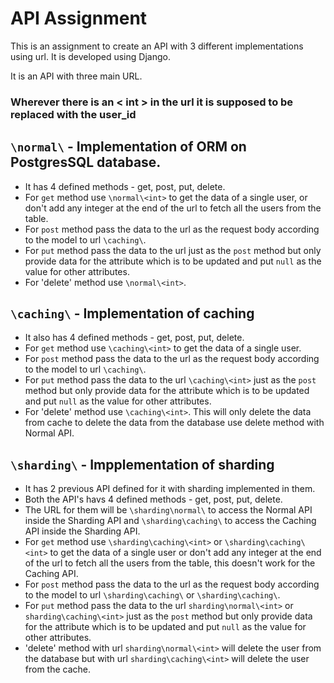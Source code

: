 # API Assignment

This is an assignment to create an API with 3 different implementations using url. It is developed using Django.

It is an API with three main URL.

### Wherever there is an < int > in the url it is supposed to be replaced with the user_id

## `\normal\` - Implementation of ORM on PostgresSQL database. 
- It has 4 defined methods - get, post, put, delete.
- For `get` method use `\normal\<int>` to get the data of a single user, or don't add any integer at the end of the url to fetch all the users from the table.
- For `post` method pass the data to the url as the request body according to the model to url `\caching\`.
- For `put` method pass the data to the url just as the `post` method but only provide data for the attribute which is to be updated and put `null` as the value for other attributes.
- For 'delete' method use `\normal\<int>`.

## `\caching\` - Implementation of caching
- It also has 4 defined methods - get, post, put, delete.
- For `get` method use `\caching\<int>` to get the data of a single user.
- For `post` method pass the data to the url as the request body according to the model to url `\caching\`.
- For `put` method pass the data to the url `\caching\<int>` just as the `post` method but only provide data for the attribute which is to be updated and put `null` as the value for other attributes.
- For 'delete' method use `\caching\<int>`. This will only delete the data from cache to delete the data from the database use delete method with Normal API.

## `\sharding\` - Impplementation of sharding
- It has 2 previous API defined for it with sharding implemented in them.
- Both the API's havs 4 defined methods - get, post, put, delete.
- The URL for them will be `\sharding\normal\` to access the Normal API inside the Sharding API and `\sharding\caching\` to access the Caching API inside the Sharding API.
- For `get` method use `\sharding\caching\<int>` or `\sharding\caching\<int>` to get the data of a single user or don't add any integer at the end of the url to fetch all the users from the table, this doesn't work for the Caching API.
- For `post` method pass the data to the url as the request body according to the model to url `\sharding\caching\` or `\sharding\caching\`.
- For `put` method pass the data to the url `sharding\normal\<int>` or `sharding\caching\<int>` just as the `post` method but only provide data for the attribute which is to be updated and put `null` as the value for other attributes.
- 'delete' method with url `sharding\normal\<int>` will delete the user from the database but with url `sharding\caching\<int>` will delete the user from the cache.
